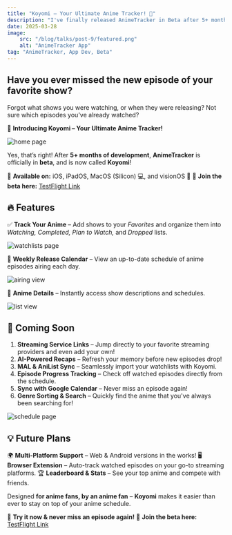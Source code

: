 ```yaml
---
title: "Koyomi – Your Ultimate Anime Tracker! 🎉"
description: "I've finally released AnimeTracker in Beta after 5+ months of development. Stay on top of your anime schedule with Koyomi, the easiest way to track release schedules, organize your watchlist, and never miss an episode again!"
date: 2025-03-28
image:
    src: "/blog/talks/post-9/featured.png"
    alt: "AnimeTracker App"
tag: "AnimeTracker, App Dev, Beta"
---
```


## Have you ever missed the new episode of your favorite show?
Forgot what shows you were watching, or when they were releasing? Not sure which episodes you've already watched?

🎉 **Introducing Koyomi – Your Ultimate Anime Tracker!**

<img src="/public/blog/talks/post-9/home-signed-in.png" alt="home page" style="max-height: 800px; width: auto">

Yes, that’s right! After **5+ months of development**, **AnimeTracker** is officially in **beta**, and is now called **Koyomi**!

📱 **Available on:** iOS, iPadOS, MacOS (Silicon) 💻, and visionOS 🥽
🔗 **Join the beta here:** [TestFlight Link](https://testflight.apple.com/join/NPUhgzAf)

## 🔥 Features

✅ **Track Your Anime** – Add shows to your *Favorites* and organize them into *Watching, Completed, Plan to Watch,* and *Dropped* lists.

<img src="/public/blog/talks/post-9/home-watchlists.png" alt="watchlists page" style="max-height: 800px; width: auto">

📆 **Weekly Release Calendar** – View an up-to-date schedule of anime episodes airing each day.

<img src="/public/blog/talks/post-9/schedule-airing-one.png" alt="airing view" style="max-height: 800px; width: auto">

📖 **Anime Details** – Instantly access show descriptions and schedules.

<img src="/public/blog/talks/post-9/list.png" alt="list view" style="max-height: 800px; width: auto">

## 🚀 Coming Soon

1. **Streaming Service Links** – Jump directly to your favorite streaming providers and even add your own!
2. **AI-Powered Recaps** – Refresh your memory before new episodes drop!
3. **MAL & AniList Sync** – Seamlessly import your watchlists with Koyomi.
4. **Episode Progress Tracking** – Check off watched episodes directly from the schedule.
5. **Sync with Google Calendar** – Never miss an episode again!
6. **Genre Sorting & Search** – Quickly find the anime that you've always been searching for!

<img src="/public/blog/talks/post-9/schedule-one.png" alt="schedule page" style="max-height: 800px; width: auto">

## 💡 Future Plans

🌍 **Multi-Platform Support** – Web & Android versions in the works!
🖥️ **Browser Extension** – Auto-track watched episodes on your go-to streaming platforms.
🏆 **Leaderboard & Stats** – See your top anime and compete with friends.

Designed **for anime fans, by an anime fan** – **Koyomi** makes it easier than ever to stay on top of your anime schedule.

📌 **Try it now & never miss an episode again!**
🔗 **Join the beta here:** [TestFlight Link](https://testflight.apple.com/join/NPUhgzAf)

